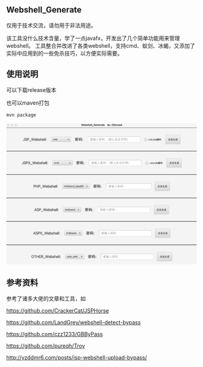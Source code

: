 ## Webshell_Generate
仅用于技术交流，请勿用于非法用途。

该工具没什么技术含量，学了一点javafx，开发出了几个简单功能用来管理webshell。
工具整合并改进了各类webshell，支持cmd、蚁剑、冰蝎，又添加了实际中应用到的一些免杀技巧，以方便实际需要。

## 使用说明
可以下载release版本

也可以maven打包
```
mvn package 
```

![image-20220519102709278](images/:Users:cseroad:typora:java高级:images:image-20220519102709278.png)


## 参考资料

参考了诸多大佬的文章和工具，如

https://github.com/CrackerCat/JSPHorse

https://github.com/LandGrey/webshell-detect-bypass

https://github.com/czz1233/GBByPass

https://github.com/pureqh/Troy

http://yzddmr6.com/posts/jsp-webshell-upload-bypass/

